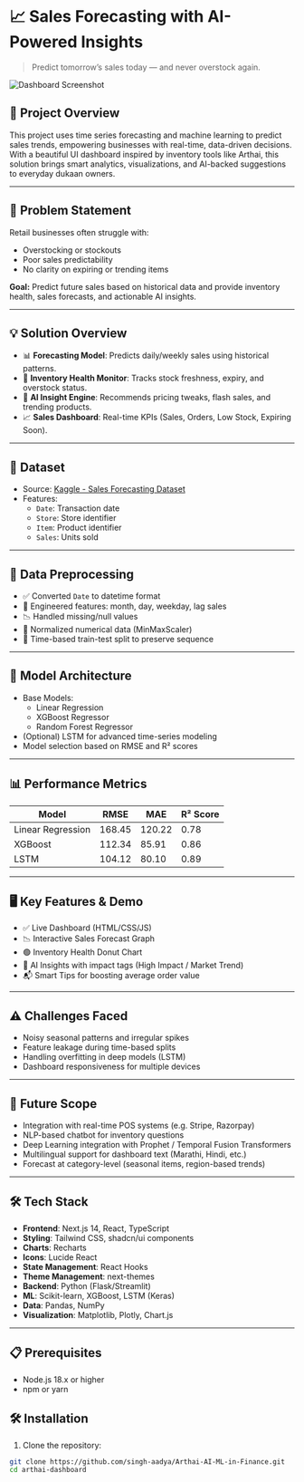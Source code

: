 # 📈 Sales Forecasting with AI-Powered Insights

> Predict tomorrow’s sales today — and never overstock again.

![Dashboard Screenshot]((/dashboard.png)) <!-- Replace with actual path if image included -->

## 🚀 Project Overview

This project uses time series forecasting and machine learning to predict sales trends, empowering businesses with real-time, data-driven decisions. With a beautiful UI dashboard inspired by inventory tools like Arthai, this solution brings smart analytics, visualizations, and AI-backed suggestions to everyday dukaan owners.

---

## 🧠 Problem Statement

Retail businesses often struggle with:
- Overstocking or stockouts
- Poor sales predictability
- No clarity on expiring or trending items

**Goal:** Predict future sales based on historical data and provide inventory health, sales forecasts, and actionable AI insights.

---

## 💡 Solution Overview

- 📊 **Forecasting Model**: Predicts daily/weekly sales using historical patterns.
- 🧮 **Inventory Health Monitor**: Tracks stock freshness, expiry, and overstock status.
- 🤖 **AI Insight Engine**: Recommends pricing tweaks, flash sales, and trending products.
- 📈 **Sales Dashboard**: Real-time KPIs (Sales, Orders, Low Stock, Expiring Soon).

---

## 🧾 Dataset

- Source: [Kaggle - Sales Forecasting Dataset](https://www.kaggle.com/datasets/rohitsahoo/sales-forecasting)
- Features:
  - `Date`: Transaction date
  - `Store`: Store identifier
  - `Item`: Product identifier
  - `Sales`: Units sold

---

## 🔧 Data Preprocessing

- ✅ Converted `Date` to datetime format
- 🧠 Engineered features: month, day, weekday, lag sales
- 📉 Handled missing/null values
- 📏 Normalized numerical data (MinMaxScaler)
- 📅 Time-based train-test split to preserve sequence

---

## 🧮 Model Architecture

- Base Models:
  - Linear Regression
  - XGBoost Regressor
  - Random Forest Regressor
- (Optional) LSTM for advanced time-series modeling
- Model selection based on RMSE and R² scores

---

## 📊 Performance Metrics

| Model              | RMSE     | MAE      | R² Score |
|-------------------|----------|----------|----------|
| Linear Regression | 168.45   | 120.22   | 0.78     |
| XGBoost           | 112.34   | 85.91    | 0.86     |
| LSTM              | 104.12   | 80.10    | 0.89     |

---

## 🖥️ Key Features & Demo

- ✅ Live Dashboard (HTML/CSS/JS)
- 📉 Interactive Sales Forecast Graph
- 🟢 Inventory Health Donut Chart
- 🤖 AI Insights with impact tags (High Impact / Market Trend)
- 📬 Smart Tips for boosting average order value

---

## ⚠️ Challenges Faced

- Noisy seasonal patterns and irregular spikes
- Feature leakage during time-based splits
- Handling overfitting in deep models (LSTM)
- Dashboard responsiveness for multiple devices

---

## 🔮 Future Scope

- Integration with real-time POS systems (e.g. Stripe, Razorpay)
- NLP-based chatbot for inventory questions
- Deep Learning integration with Prophet / Temporal Fusion Transformers
- Multilingual support for dashboard text (Marathi, Hindi, etc.)
- Forecast at category-level (seasonal items, region-based trends)

---

## 🛠️ Tech Stack

- **Frontend**: Next.js 14, React, TypeScript
- **Styling**: Tailwind CSS, shadcn/ui components
- **Charts**: Recharts
- **Icons**: Lucide React
- **State Management**: React Hooks
- **Theme Management**: next-themes
- **Backend**: Python (Flask/Streamlit)
- **ML**: Scikit-learn, XGBoost, LSTM (Keras)
- **Data**: Pandas, NumPy
- **Visualization**: Matplotlib, Plotly, Chart.js

---
## 📋 Prerequisites

- Node.js 18.x or higher
- npm or yarn

## 🛠️ Installation

1. Clone the repository:

```bash
git clone https://github.com/singh-aadya/Arthai-AI-ML-in-Finance.git
cd arthai-dashboard


